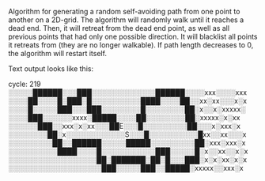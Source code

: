 Algorithm for generating a random self-avoiding path from one point to another on a 2D-grid.
The algorithm will randomly walk until it reaches a dead end. Then, it will retreat from the dead end point,
as well as all previous points that had only one possible direction. It will blacklist all points it
retreats from (they are no longer walkable). If path length decreases to 0, the algorithm will restart itself.

Text output looks like this:

cycle: 219
░░░░░██████░░░███░░░░░░░░░░░░░██████░░░░xxx░░░░xxx
░░░░██░░░░█░███░█░░░░░░░░░░████░░░░██░░xx░xx░░░x░x
░░░░█░░░░░███░░░███░░░░░░░░█░░░░░░░░██░x░░x░xxxxx░
░░░░███░░░░░░xxxx░█████░░░░██░░░░░░░░██░xxxxx░x░xx
░░░░░░███░░xxx░x░xx░░░██E░░░█░░░░░░░░░██░░░x░xxx░x
░░░░░░░░██░x░░░░░░░░░░░░S░░░█░░░░░░░░░░█xx░░xx░░░x
░░░░░░░░░██░░██████░░░░░█████░░░░░░░░░██░xxx░xxx░x
░░░░░░░░░░████░░░░█░░░░░░░░░░░███░░░░░█░x░░xx░░x░x
░░░░░░░░░░░░░░░░░░██░███████░██░█░░░███░x░x░xx░x░x
░░░░░░░░░░░░░░░░░░░███░░░░░███░░█████░xxxxx░░xxx░x